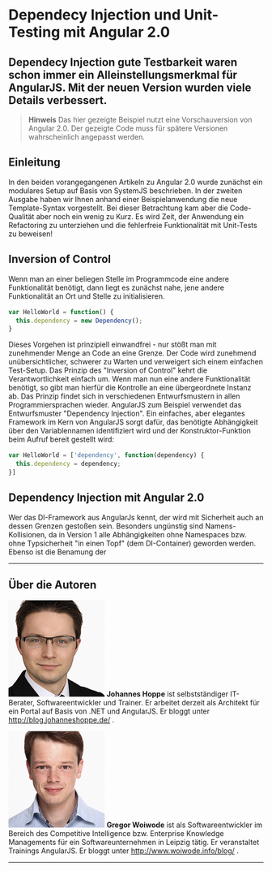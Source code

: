 # Dependecy Injection und Unit-Testing mit Angular 2.0

## Dependecy Injection gute Testbarkeit waren schon immer ein Alleinstellungsmerkmal für AngularJS. Mit der neuen Version wurden viele Details verbessert.

> **Hinweis** Das hier gezeigte Beispiel nutzt eine Vorschauversion von Angular 2.0. Der gezeigte Code muss für spätere Versionen wahrscheinlich angepasst werden.

## Einleitung

In den beiden vorangegangenen Artikeln zu Angular 2.0 wurde zunächst ein modulares Setup auf Basis von SystemJS beschrieben. In der zweiten Ausgabe haben wir Ihnen anhand einer Beispielanwendung die neue Template-Syntax vorgestellt. Bei dieser Betrachtung kam aber die Code-Qualität aber noch ein wenig zu Kurz. Es wird Zeit, der Anwendung ein Refactoring zu unterziehen und die fehlerfreie Funktionalität mit Unit-Tests zu beweisen!


## Inversion of Control

Wenn man an einer beliegen Stelle im Programmcode eine andere Funktionalität benötigt, dann liegt es zunächst nahe, jene andere Funktionalität an Ort und Stelle zu initialisieren. 

```javascript
var HelloWorld = function() {
  this.dependency = new Dependency();
}
```

Dieses Vorgehen ist prinzipiell einwandfrei - nur stößt man mit zunehmender Menge an Code an eine Grenze. Der Code wird zunehmend unübersichtlicher, schwerer zu Warten und verweigert sich einem einfachen Test-Setup. Das Prinzip des "Inversion of Control" kehrt die Verantwortlichkeit einfach um. Wenn man nun eine andere Funktionalität benötigt, so gibt man hierfür die Kontrolle an eine übergeordnete Instanz ab. Das Prinzip findet sich in verschiedenen Entwurfsmustern in allen Programmiersprachen wieder. AngularJS zum Beispiel verwendet das Entwurfsmuster "Dependency Injection". Ein einfaches, aber elegantes Framework im Kern von AngularJS sorgt dafür, das benötigte Abhängigkeit über den Variablennamen identifiziert wird und der Konstruktor-Funktion beim Aufruf bereit gestellt wird:

```javascript
var HelloWorld = ['dependency', function(dependency) {
  this.dependency = dependency;
}]
```

## Dependency Injection mit Angular 2.0

Wer das DI-Framework aus AngularJs kennt, der wird mit Sicherheit auch an dessen Grenzen gestoßen sein. Besonders ungünstig sind Namens-Kollisionen, da in Version 1 alle Abhängigkeiten ohne Namespaces bzw. ohne Typsicherheit "in einen Topf" (dem DI-Container) geworden werden. Ebenso ist die Benamung der


<hr>

## Über die Autoren

![Johannes Hoppe](images/johannes-hoppe.png)
**Johannes Hoppe** ist selbstständiger IT-Berater, Softwareentwickler und Trainer. Er arbeitet derzeit als Architekt für ein Portal auf Basis von .NET und AngularJS. Er bloggt unter http://blog.johanneshoppe.de/ .

![Gregor Woiwode](images/gregor-woiwode.png)
**Gregor Woiwode** ist als Softwareentwickler im Bereich des Competitive Intelligence bzw. Enterprise Knowledge Managements für ein Softwareunternehmen in Leipzig tätig. Er veranstaltet Trainings AngularJS. Er bloggt unter http://www.woiwode.info/blog/ .

<hr>

[1]: https://angular.io/docs/js/latest/quickstart.html "5 Minuten Schnellstart"
[2]: https://github.com/ModuleLoader/es6-module-loader "ES6 Module Loader Polyfill"
[3]: https://github.com/google/traceur-compiler "Traceur"
[4]: http://babeljs.io/ "Babel"
[5]: https://github.com/Microsoft/TypeScript/ "TypeScript"
[6]: https://github.com/systemjs/systemjs "SystemJS"
[7]: https://github.com/gulpjs/gulp "Gulp"
[8]: https://github.com/angular/angular "Angular 2.0 Github-Repository"
[9]: https://code.angularjs.org/ "code.angularjs.org"
[10]: https://www.npmjs.com/package/systemjs-builder "SystemJS Build Tool"
[12]: https://www.npmjs.com/package/angular2 "NPM-Paket von Angular 2.0"
